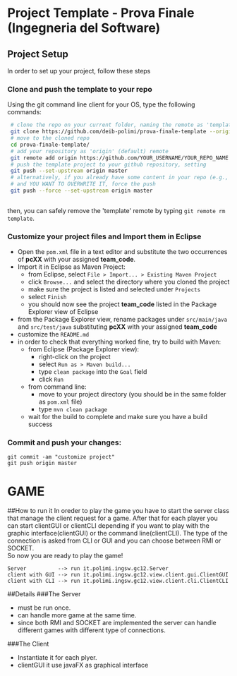 # Project Template - Prova Finale (Ingegneria del Software)

## Project Setup
In order to set up your project, follow these steps
### Clone and push the template to your repo
Using the git command line client for your OS, type the following commands:
```bash
 # clone the repo on your current folder, naming the remote as 'template'
 git clone https://github.com/deib-polimi/prova-finale-template --origin template
 # move to the cloned repo
 cd prova-finale-template/
 # add your repository as 'origin' (default) remote
 git remote add origin https://github.com/YOUR_USERNAME/YOUR_REPO_NAME
 # push the template project to your github repository, setting 
 git push --set-upstream origin master
 # alternatively, if you already have some content in your repo (e.g., a README)
 # and YOU WANT TO OVERWRITE IT, force the push
 git push --force --set-upstream origin master
 
```
then, you can safely remove the 'template' remote by typing `git remote rm template`.

### Customize your project files and Import them in Eclipse
- Open the `pom.xml` file in a text editor and substitute the two occurrences of **pcXX** with your assigned **team_code**.
- Import it in Eclipse as Maven Project:
  * from Eclipse, select `File > Import... > Existing Maven Project`
  * click `Browse...` and select the directory where you cloned the project
  * make sure the project is listed and selected under `Projects`
  * select `Finish`
  * you should now see the project **team_code** listed in the Package Explorer view of Eclipse
- from the Package Explorer view, rename packages under `src/main/java` and `src/test/java` substituting **pcXX** with your assigned **team_code**
- customize the `README.md`
- in order to check that everything worked fine, try to build with Maven:
  + from Eclipse (Package Explorer view):
    * right-click on the project
    * select `Run as > Maven build...`
    * type `clean package` into the `Goal` field
    * click `Run`
  + from command line:
    * move to your project directory (you should be in the same folder as `pom.xml` file)
    * type `mvn clean package`
  + wait for the build to complete and make sure you have a build success

### Commit and push your changes:
  ```
  git commit -am "customize project"
  git push origin master
  ```
# GAME
##How to run it
In oreder to play the game you have to start the server class that manage the client request for a game.
After that for each player you can start clientGUI or clientCLI depending if you want to play with the graphic interface(clientGUI) or the command line(clientCLI).
The type of the connection is asked from CLI or GUI and you can choose between RMI or SOCKET.<br>
So now you are ready to play the game!
  ```
  Server          --> run it.polimi.ingsw.gc12.Server
  client with GUI --> run it.polimi.ingsw.gc12.view.client.gui.ClientGUI
  client with CLI --> run it.polimi.ingsw.gc12.view.client.cli.ClientCLI
  ```
##Details
###The Server
- must be run once.
- can handle more game at the same time.
- since both RMI and SOCKET are implemented the server can handle different games with different type of connections.

###The Client
- Instantiate it for each plyer.
- clientGUI it use javaFX as graphical interface


 
 
